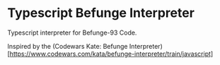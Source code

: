 # Typescript Befunge Interpreter

Typescript interpreter for Befunge-93 Code.

Inspired by the (Codewars Kate: Befunge Interpreter)[https://www.codewars.com/kata/befunge-interpreter/train/javascript]
